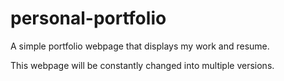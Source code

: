 # personal-portfolio
A simple portfolio webpage that displays my work and resume.

This webpage will be constantly changed into multiple versions.